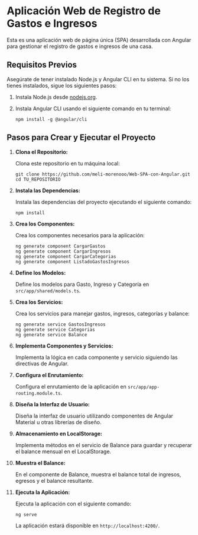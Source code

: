 # Aplicación Web de Registro de Gastos e Ingresos

Esta es una aplicación web de página única (SPA) desarrollada con Angular para gestionar el registro de gastos e ingresos de una casa.

## Requisitos Previos

Asegúrate de tener instalado Node.js y Angular CLI en tu sistema. Si no los tienes instalados, sigue los siguientes pasos:

1. Instala Node.js desde [nodejs.org](https://nodejs.org/).
2. Instala Angular CLI usando el siguiente comando en tu terminal:
   
   ```
   npm install -g @angular/cli
   ```

## Pasos para Crear y Ejecutar el Proyecto

1. **Clona el Repositorio:**

   Clona este repositorio en tu máquina local:

   ```
   git clone https://github.com/meli-morenooo/Web-SPA-con-Angular.git
   cd TU_REPOSITORIO
   ```

2. **Instala las Dependencias:**

   Instala las dependencias del proyecto ejecutando el siguiente comando:

   ```
   npm install
   ```

3. **Crea los Componentes:**

   Crea los componentes necesarios para la aplicación:

   ```
   ng generate component CargarGastos
   ng generate component CargarIngresos
   ng generate component CargarCategorias
   ng generate component ListadoGastosIngresos
   ```

4. **Define los Modelos:**

   Define los modelos para Gasto, Ingreso y Categoría en `src/app/shared/models.ts`.

5. **Crea los Servicios:**

   Crea los servicios para manejar gastos, ingresos, categorías y balance:

   ```
   ng generate service GastosIngresos
   ng generate service Categorias
   ng generate service Balance
   ```

6. **Implementa Componentes y Servicios:**

   Implementa la lógica en cada componente y servicio siguiendo las directivas de Angular.

7. **Configura el Enrutamiento:**

   Configura el enrutamiento de la aplicación en `src/app/app-routing.module.ts`.

8. **Diseña la Interfaz de Usuario:**

   Diseña la interfaz de usuario utilizando componentes de Angular Material u otras librerías de diseño.

9. **Almacenamiento en LocalStorage:**

   Implementa métodos en el servicio de Balance para guardar y recuperar el balance mensual en el LocalStorage.

10. **Muestra el Balance:**

    En el componente de Balance, muestra el balance total de ingresos, egresos y el balance resultante.

11. **Ejecuta la Aplicación:**

    Ejecuta la aplicación con el siguiente comando:

    ```
    ng serve
    ```

    La aplicación estará disponible en `http://localhost:4200/`.
